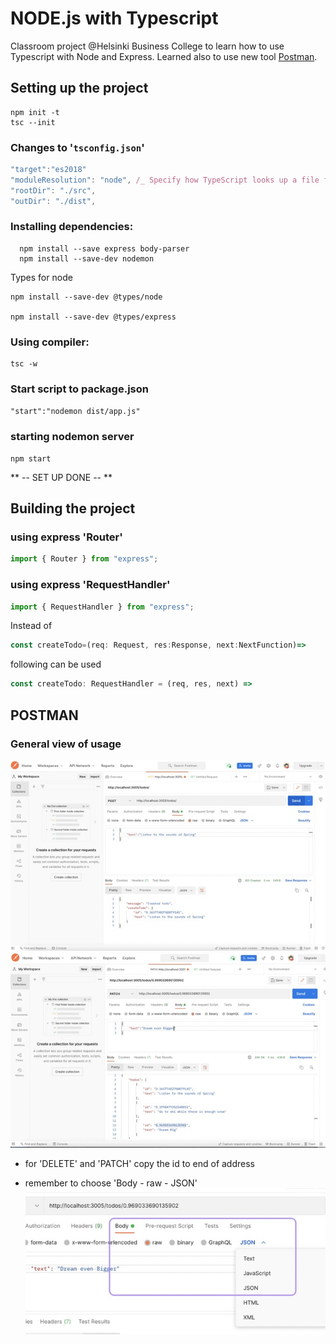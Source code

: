 # NODE.js with Typescript

Classroom project @Helsinki Business College to learn how to use Typescript with Node and Express.
Learned also to use new tool [Postman](https://www.postman.com/).

## Setting up the project

```shell
npm init -t
tsc --init
```

### Changes to '`tsconfig.json`'

```js
"target":"es2018"
"moduleResolution": "node", /_ Specify how TypeScript looks up a file from a given module specifier. _/
"rootDir": "./src",
"outDir": "./dist",
```

### Installing dependencies:

```shell
  npm install --save express body-parser
  npm install --save-dev nodemon
```

Types for node

```shell
npm install --save-dev @types/node

npm install --save-dev @types/express
```

### Using compiler:

```shell
tsc -w
```

### Start **script** to package.json

`"start":"nodemon dist/app.js"`

### starting nodemon server

```shell
npm start
```

** -- SET UP DONE -- **

## Building the project

### using express 'Router'

```js
import { Router } from "express";
```

### using express 'RequestHandler'

```js
import { RequestHandler } from "express";
```

Instead of

```js
const createTodo=(req: Request, res:Response, next:NextFunction)=>
```

following can be used

```js
const createTodo: RequestHandler = (req, res, next) =>
```

## POSTMAN

### General view of usage

![Postman POST](./assets/Screenshot_general1.jpeg)
![Postman PATCH and DELETE](./assets/Screenshot_general2.jpeg)

- for 'DELETE' and 'PATCH' copy the id to end of address

- remember to choose 'Body - raw - JSON'
  ![Postman view selection](./assets/Screenshot_selection.jpeg)
